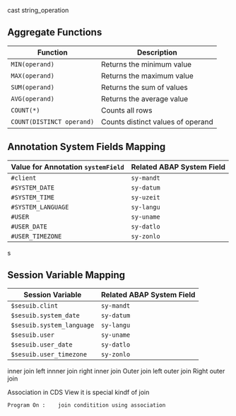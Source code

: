 cast 
string_operation

## Aggregate Functions

| Function                  | Description                        |
|---------------------------|------------------------------------|
| `MIN(operand)`            | Returns the minimum value          |
| `MAX(operand)`            | Returns the maximum value          |
| `SUM(operand)`            | Returns the sum of values          |
| `AVG(operand)`            | Returns the average value          |
| `COUNT(*)`                | Counts all rows                    |
| `COUNT(DISTINCT operand)` | Counts distinct values of operand  |




## Annotation System Fields Mapping

| Value for Annotation `systemField` | Related ABAP System Field |
|------------------------------------|--------------------------|
| `#client`                         | `sy-mandt`               |
| `#SYSTEM_DATE`                    | `sy-datum`               |
| `#SYSTEM_TIME`                    | `sy-uzeit`               |
| `#SYSTEM_LANGUAGE`                | `sy-langu`               |
| `#USER`                           | `sy-uname`               |
| `#USER_DATE`                      | `sy-datlo`               |
| `#USER_TIMEZONE`                  | `sy-zonlo`               |
s

## Session Variable Mapping

| Session Variable                | Related ABAP System Field |
|---------------------------------|--------------------------|
| `$sesuib.clint`                 | `sy-mandt`               |
| `$sesuib.system_date`           | `sy-datum`               |
| `$sesuib.system_language`       | `sy-langu`               |
| `$sesuib.user`                  | `sy-uname`               |
| `$sesuib.user_date`             | `sy-datlo`               |
| `$sesuib.user_timezone`         | `sy-zonlo`               |




inner join
left innner join
right inner join
Outer join
left outer join
Right outer join

Association in CDS View
    it is special kindf of join

    Program On :    join conditition using association
